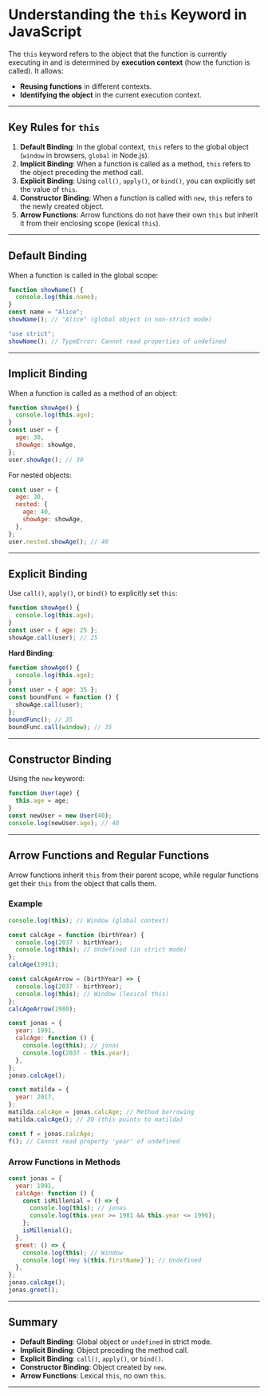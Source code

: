 
# Understanding the `this` Keyword in JavaScript

The `this` keyword refers to the object that the function is currently executing in and is determined by **execution context** (how the function is called). It allows:

- **Reusing functions** in different contexts.
- **Identifying the object** in the current execution context.

---

## Key Rules for `this`
1. **Default Binding**: In the global context, `this` refers to the global object (`window` in browsers, `global` in Node.js).
2. **Implicit Binding**: When a function is called as a method, `this` refers to the object preceding the method call.
3. **Explicit Binding**: Using `call()`, `apply()`, or `bind()`, you can explicitly set the value of `this`.
4. **Constructor Binding**: When a function is called with `new`, `this` refers to the newly created object.
5. **Arrow Functions**: Arrow functions do not have their own `this` but inherit it from their enclosing scope (lexical `this`).

---

## **Default Binding**
When a function is called in the global scope:
```js
function showName() {
  console.log(this.name);
}
const name = "Alice";
showName(); // "Alice" (global object in non-strict mode)

"use strict";
showName(); // TypeError: Cannot read properties of undefined
```

---

## **Implicit Binding**
When a function is called as a method of an object:
```js
function showAge() {
  console.log(this.age);
}
const user = {
  age: 30,
  showAge: showAge,
};
user.showAge(); // 30
```
For nested objects:
```js
const user = {
  age: 30,
  nested: {
    age: 40,
    showAge: showAge,
  },
};
user.nested.showAge(); // 40
```

---

## **Explicit Binding**
Use `call()`, `apply()`, or `bind()` to explicitly set `this`:
```js
function showAge() {
  console.log(this.age);
}
const user = { age: 25 };
showAge.call(user); // 25
```

**Hard Binding**:
```js
function showAge() {
  console.log(this.age);
}
const user = { age: 35 };
const boundFunc = function () {
  showAge.call(user);
};
boundFunc(); // 35
boundFunc.call(window); // 35
```

---

## **Constructor Binding**
Using the `new` keyword:
```js
function User(age) {
  this.age = age;
}
const newUser = new User(40);
console.log(newUser.age); // 40
```

---

## **Arrow Functions and Regular Functions**

Arrow functions inherit `this` from their parent scope, while regular functions get their `this` from the object that calls them.

### Example
```js
console.log(this); // Window (global context)

const calcAge = function (birthYear) {
  console.log(2037 - birthYear);
  console.log(this); // Undefined (in strict mode)
};
calcAge(1991);

const calcAgeArrow = (birthYear) => {
  console.log(2037 - birthYear);
  console.log(this); // Window (lexical this)
};
calcAgeArrow(1980);

const jonas = {
  year: 1991,
  calcAge: function () {
    console.log(this); // jonas
    console.log(2037 - this.year);
  },
};
jonas.calcAge();

const matilda = {
  year: 2017,
};
matilda.calcAge = jonas.calcAge; // Method borrowing
matilda.calcAge(); // 20 (this points to matilda)

const f = jonas.calcAge;
f(); // Cannot read property 'year' of undefined
```

### Arrow Functions in Methods
```js
const jonas = {
  year: 1991,
  calcAge: function () {
    const isMillenial = () => {
      console.log(this); // jonas
      console.log(this.year >= 1981 && this.year <= 1996);
    };
    isMillenial();
  },
  greet: () => {
    console.log(this); // Window
    console.log(`Hey ${this.firstName}`); // Undefined
  },
};
jonas.calcAge();
jonas.greet();
```

---

## Summary
- **Default Binding**: Global object or `undefined` in strict mode.
- **Implicit Binding**: Object preceding the method call.
- **Explicit Binding**: `call()`, `apply()`, or `bind()`.
- **Constructor Binding**: Object created by `new`.
- **Arrow Functions**: Lexical `this`, no own `this`.

---
